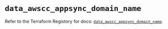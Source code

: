 # `data_awscc_appsync_domain_name`

Refer to the Terraform Registory for docs: [`data_awscc_appsync_domain_name`](https://registry.terraform.io/providers/hashicorp/awscc/0.70.0/docs/data-sources/appsync_domain_name).
